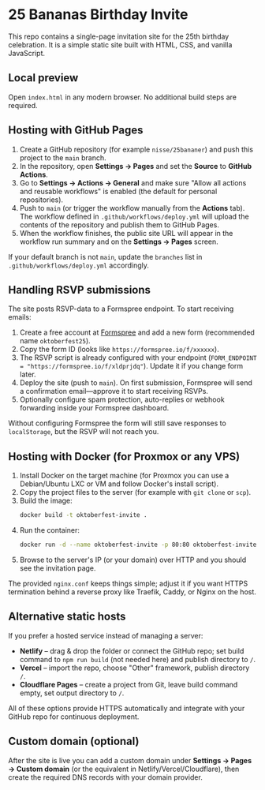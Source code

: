 ﻿# 25 Bananas Birthday Invite

This repo contains a single-page invitation site for the 25th birthday celebration. It is a simple static site built with HTML, CSS, and vanilla JavaScript.

## Local preview

Open `index.html` in any modern browser. No additional build steps are required.

## Hosting with GitHub Pages

1. Create a GitHub repository (for example `nisse/25bananer`) and push this project to the `main` branch.
2. In the repository, open **Settings → Pages** and set the **Source** to **GitHub Actions**.
3. Go to **Settings → Actions → General** and make sure "Allow all actions and reusable workflows" is enabled (the default for personal repositories).
4. Push to `main` (or trigger the workflow manually from the **Actions** tab). The workflow defined in `.github/workflows/deploy.yml` will upload the contents of the repository and publish them to GitHub Pages.
5. When the workflow finishes, the public site URL will appear in the workflow run summary and on the **Settings → Pages** screen.

If your default branch is not `main`, update the `branches` list in `.github/workflows/deploy.yml` accordingly.

## Handling RSVP submissions

The site posts RSVP-data to a Formspree endpoint. To start receiving emails:

1. Create a free account at [Formspree](https://formspree.io/) and add a new form (recommended name `oktoberfest25`).
2. Copy the form ID (looks like `https://formspree.io/f/xxxxxx`).
3. The RSVP script is already configured with your endpoint (`FORM_ENDPOINT = "https://formspree.io/f/xldprjdq"`). Update it if you change form later.
4. Deploy the site (push to `main`). On first submission, Formspree will send a confirmation email—approve it to start receiving RSVPs.
5. Optionally configure spam protection, auto-replies or webhook forwarding inside your Formspree dashboard.

Without configuring Formspree the form will still save responses to `localStorage`, but the RSVP will not reach you.

## Hosting with Docker (for Proxmox or any VPS)

1. Install Docker on the target machine (for Proxmox you can use a Debian/Ubuntu LXC or VM and follow Docker's install script).
2. Copy the project files to the server (for example with `git clone` or `scp`).
3. Build the image:
   ```bash
   docker build -t oktoberfest-invite .
   ```
4. Run the container:
   ```bash
   docker run -d --name oktoberfest-invite -p 80:80 oktoberfest-invite
   ```
5. Browse to the server's IP (or your domain) over HTTP and you should see the invitation page.

The provided `nginx.conf` keeps things simple; adjust it if you want HTTPS termination behind a reverse proxy like Traefik, Caddy, or Nginx on the host.

## Alternative static hosts

If you prefer a hosted service instead of managing a server:

- **Netlify** – drag & drop the folder or connect the GitHub repo; set build command to `npm run build` (not needed here) and publish directory to `/`.
- **Vercel** – import the repo, choose "Other" framework, publish directory `/`.
- **Cloudflare Pages** – create a project from Git, leave build command empty, set output directory to `/`.

All of these options provide HTTPS automatically and integrate with your GitHub repo for continuous deployment.

## Custom domain (optional)

After the site is live you can add a custom domain under **Settings → Pages → Custom domain** (or the equivalent in Netlify/Vercel/Cloudflare), then create the required DNS records with your domain provider.


